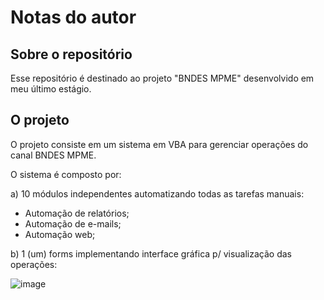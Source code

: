 # Notas do autor

## Sobre o repositório

Esse repositório é destinado ao projeto "BNDES MPME" desenvolvido em meu último estágio.

## O projeto

O projeto consiste em um sistema em VBA para gerenciar operações do canal BNDES MPME.

O sistema é composto por:

a) 10 módulos independentes automatizando todas as tarefas manuais:

- Automação de relatórios;
- Automação de e-mails;
- Automação web;

b) 1 (um) forms implementando interface gráfica p/ visualização das operações:

![image](https://user-images.githubusercontent.com/99520642/208806882-42f12377-8df1-44ed-8a55-791c266c57ec.png)
